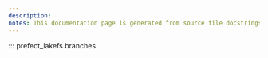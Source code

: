```yaml
---
description: 
notes: This documentation page is generated from source file docstrings.
---
```


::: prefect_lakefs.branches
